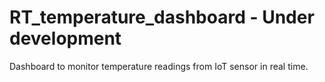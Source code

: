 # RT_temperature_dashboard - Under development
Dashboard to monitor temperature readings from IoT sensor in real time.
